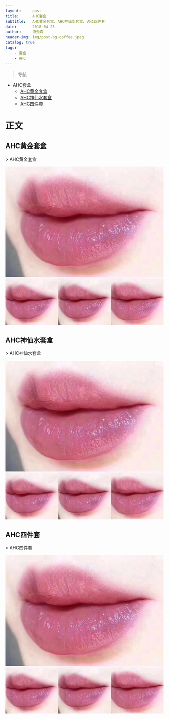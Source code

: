```yaml
---
layout:     post
title:      AHC套盒
subtitle:   AHC黄金套盒、AHC神仙水套盒、AHC四件套
date:       2018-04-25
author:     流先森
header-img: img/post-bg-coffee.jpeg
catalog: true
tags:
    - 套盒
    - AHC
---
```

> 导航

* AHC套盒
	* [AHC黄金套盒](#1.1)
	* [AHC神仙水套盒](#1.2)
  * [AHC四件套](#1.3)



# 正文
<h2 id="1.1">AHC黄金套盒</h2>
> AHC黄金套盒

![pictrue](https://github.com/ACupOfSunrise/acupofsunrise.github.io/blob/master/img/20180425195938.jpg?raw=true)

<h2 id="1.2">AHC神仙水套盒</h2>
> AHC神仙水套盒

![pictrue](https://github.com/ACupOfSunrise/acupofsunrise.github.io/blob/master/img/20180425195938.jpg?raw=true)

<h2 id="1.3">AHC四件套</h2>
> AHC四件套

![pictrue](https://github.com/ACupOfSunrise/acupofsunrise.github.io/blob/master/img/20180425195938.jpg?raw=true)
